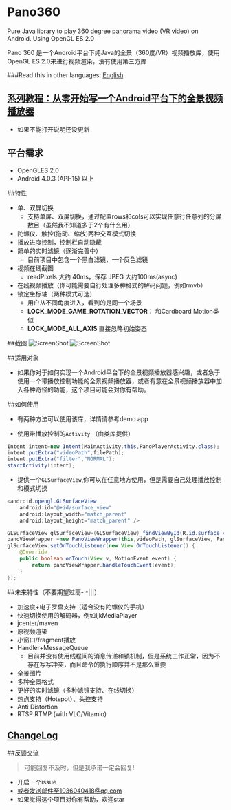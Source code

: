 # Pano360
Pure Java library to play 360 degree panorama video (VR video) on Android. Using OpenGL ES 2.0 
  
Pano 360 是一个Android平台下纯Java的全景（360度/VR）视频播放库，使用OpenGL ES 2.0来进行视频渲染，没有使用第三方库

###Read this in other languages: [English](README.en.md)

## [系列教程：从零开始写一个Android平台下的全景视频播放器](http://blog.csdn.net/Martin20150405/article/details/53149578)
* 如果不能打开说明还没更新

## 平台需求
* OpenGLES 2.0 
* Android 4.0.3 (API-15) 以上

##特性
* 单、双屏切换
    * 支持单屏、双屏切换，通过配置rows和cols可以实现任意行任意列的分屏数目（虽然我不知道多于2个有什么用）
* 陀螺仪、触控(拖动、缩放)两种交互模式切换
* 播放进度控制，控制栏自动隐藏
* 简单的实时滤镜（逐渐完善中）
    * 目前项目中包含一个黑白滤镜，一个反色滤镜  
* 视频在线截图
    * readPixels 大约 40ms，保存 JPEG 大约100ms(async)
* 在线视频播放（你可能需要自行处理多种格式的解码问题，例如rmvb）
* 锁定坐标轴（两种模式可选）
    * 用户从不同角度进入，看到的是同一个场景
    * **LOCK_MODE_GAME_ROTATION_VECTOR**： 和Cardboard Motion类似
    * **LOCK_MODE_ALL_AXIS** 直接忽略初始姿态
	
##截图
![ScreenShot](https://github.com/Martin20150405/Pano360/blob/master/screenshots/main_screen.jpg)
![ScreenShot](https://github.com/Martin20150405/Pano360/blob/master/screenshots/player_screen.jpg)

##适用对象
* 如果你对于如何实现一个Android平台下的全景视频播放器感兴趣，或者急于使用一个带播放控制功能的全景视频播放器，或者有意在全景视频播放器中加入各种奇怪的功能，这个项目可能会对你有帮助。

##如何使用
* 有两种方法可以使用该库，详情请参考demo app  

* 使用带播放控制的`Activity`  （由类库提供）
```java
Intent intent=new Intent(MainActivity.this,PanoPlayerActivity.class);
intent.putExtra("videoPath",filePath);
intent.putExtra("filter","NORMAL");
startActivity(intent);
```

* 提供一个`GLSurfaceView`,你可以在任意地方使用，但是需要自己处理播放控制和模式切换
```java
<android.opengl.GLSurfaceView
    android:id="@+id/surface_view"
    android:layout_width="match_parent"
    android:layout_height="match_parent" />
```
```java
GLSurfaceView glSurfaceView=(GLSurfaceView) findViewById(R.id.surface_view);
panoViewWrapper =new PanoViewWrapper(this,videoPath, glSurfaceView, PanoFilter.NORMAL);
glSurfaceView.setOnTouchListener(new View.OnTouchListener() {
	@Override
	public boolean onTouch(View v, MotionEvent event) {
		return panoViewWrapper.handleTouchEvent(event);
	}
});
```

##未来特性（不要期望过高- -|||）
* 加速度+电子罗盘支持（适合没有陀螺仪的手机）
* 快速切换使用的解码器，例如IjkMediaPlayer
* jcenter/maven
* 原视频渲染
* 小窗口/fragment播放
* Handler+MessageQueue
	* 目前并没有使用线程间的消息传递和锁机制，但是系统工作正常，因为不存在写写冲突，而且命令的执行顺序并不是那么重要
* 全景图片
* 多种全景格式
* 更好的实时滤镜（多种滤镜支持、在线切换）
* 热点支持（Hotspot）、头控支持
* Anti Distortion
* RTSP RTMP (with VLC/Vitamio)

## [ChangeLog](https://github.com/Martin20150405/Pano360/wiki/ChangeLog)

##反馈交流
>可能回复不及时，但是我承诺一定会回复!

* 开启一个issue
* 或者发送邮件至1036040418@qq.com
* 如果觉得这个项目对你有帮助，欢迎star

